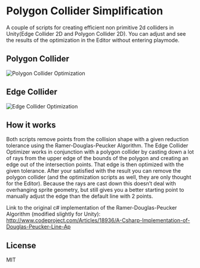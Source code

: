 # Polygon Collider Simplification
A couple of scripts for creating efficient non primitive 2d colliders in Unity(Edge Collider 2D and Polygon Collider 2D). 
You can adjust and see the results of the optimization in the Editor without entering playmode.

## Polygon Collider

![Polygon Collider Optimization](https://img.itch.zone/aW1hZ2UvNjgxOTcvMzEwMTcyLmdpZg==/original/iZAynj.gif)


## Edge Collider

![Edge Collider Optimization](https://img.itch.zone/aW1hZ2UvNjgxOTcvMzEwMTcxLmdpZg==/original/VjvR9G.gif)

## How it works

Both scripts remove points from the collision shape with a given reduction tolerance using the Ramer-Douglas-Peucker Algorithm. The Edge Collider Optimizer works in conjunction with a polygon collider by casting down a lot of rays from the upper edge of the bounds of the polygon and creating an edge out of the intersection points. 
That edge is then optimized with the given tolerance. After your satisfied with the result you can remove the polygon collider (and the optimization scripts as well, they are only thought for the Editor). 
Because the rays are cast down this doesn’t deal with overhanging sprite geometry, but still gives you a better starting point to manually adjust the edge than the default line with 2 points.

Link to the original c# implementation of the Ramer-Douglas-Peucker Algorithm (modified slightly for Unity):
http://www.codeproject.com/Articles/18936/A-Csharp-Implementation-of-Douglas-Peucker-Line-Ap

## License
MIT
